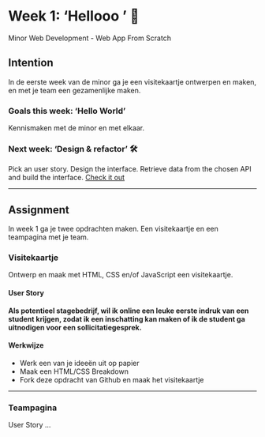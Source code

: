 # Week 1: ‘Hellooo ’ 🤸

Minor Web Development - Web App From Scratch

## Intention

In de eerste week van de minor ga je een visitekaartje ontwerpen en maken, en met je team een gezamenlijke maken. 

### Goals this week: ‘Hello World’ 

Kennismaken met de minor en met elkaar.

### Next week: ‘Design & refactor’ 🛠

Pick an user story. Design the interface. Retrieve data from the chosen API and build the interface. [Check it out](https://github.com/cmda-minor-web/web-app-from-scratch-2122/blob/main/course/week-2.md)

---  

## Assignment

In week 1 ga je twee opdrachten maken. Een visitekaartje en een teampagina met je team. 


### Visitekaartje

Ontwerp en maak met HTML, CSS en/of JavaScript een visitekaartje.

#### User Story

**Als potentieel stagebedrijf,
wil ik online een leuke eerste indruk van een student krijgen,
zodat ik een inschatting kan maken of ik de student ga uitnodigen voor een sollicitatiegesprek.**



#### Werkwijze

- Werk een van je ideeën uit op papier
- Maak een HTML/CSS Breakdown 
- Fork deze opdracht van Github en maak het visitekaartje


---

### Teampagina

User Story ...







